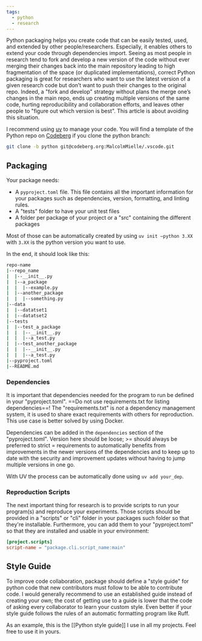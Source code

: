 ```yaml
---
tags:
  - python
  - research
---
```

Python packaging helps you create code that can be easily tested, used, and extended by other people/researchers.
Especially, it enables others to extend your code through dependencies import.
Seeing as most people in research tend to fork and develop a new version of the code without ever merging their changes back into the main repository leading to high fragmentation of the space (or duplicated implementations), correct Python packaging is great for researchers who want to use the latest version of a given research code but don’t want to push their changes to the original repo.
Indeed, a "fork and develop" strategy without plans the merge one’s changes in the main repo, ends up creating multiple versions of the same code, hurting reproducibility and collaboration efforts, and leaves other people to "figure out which version is best".
This article is about avoiding this situation.

I recommend using [uv](https://docs.astral.sh/uv/) to manage your code.
You will find a template of the Python repo on [Codeberg](https://codeberg.org/MalcolmMielle/code_repo_templates) if you clone the python branch:

```bash
git clone -b python git@codeberg.org:MalcolmMielle/.vscode.git
```

## Packaging

Your package needs:

- A `pyproject.toml` file. This file contains all the important information for your packages such as dependencies, version, formatting, and linting rules.
- A "tests" folder to have your unit test files
- A folder per package of your project or a "src" containing the different packages

Most of those can be automatically created by using `uv init —python 3.XX` with `3.XX` is the python version you want to use.

In the end, it should look like this:

```bash
repo-name
|--repo_name
|  |--__init__.py
|  |--a_package
|  |  |--example.py
|  |--another_package
|  |  |--something.py
|--data
|  |--datatset1
|  |--datatset2
|--tests
|  |--test_a_package
|  |  |--__init__.py
|  |  |--a_test.py
|  |--test_another_package
|  |  |--__init__.py
|  |  |--a_test.py
|--pyproject.toml
|--README.md
```

### Dependencies

It is important that dependencies needed for the program to run be defined in your "pyproject.toml".
==Do not use requirements.txt for listing dependencies==!
The "requirements.txt" is _not_ a dependency management system, it is used to share exact requirements with others for reproduction.
This use case is better solved by using Docker.

Dependencies can be added in the `dependencies` section of the "pyproject.toml".
Version here should be loose; >= should always be preferred to strict = requirements to automatically benefits from improvements in the newer versions of the dependencies and to keep up to date with the security and improvement updates without having to jump multiple versions in one go.

With UV the process can be automatically done using `uv add your_dep`.

### Reproduction Scripts

The next important thing for research is to provide scripts to run your program(s) and reproduce your experiments.
Those scripts should be provided in a "scripts" or "cli" folder in your packages such folder so that they're installable.
Furthermore, you can add them to your "pyproject.toml" so that they are installed and usable in your environment:

```toml
[project.scripts]
script-name = "package.cli.script_name:main"
```

## Style Guide

To improve code collaboration, package should define a "style guide" for python code that new contributors must follow to be able to contribute code.
I would generally recommend to use an established guide instead of creating your own; the cost of getting use to a guide is lower that the code of asking every collaborator to learn your custom style.
Even better if your style guide follows the rules of an automatic formatting program like Ruff.

As an example, this is the [[Python style guide]] I use in all my projects.
Feel free to use it in yours.
